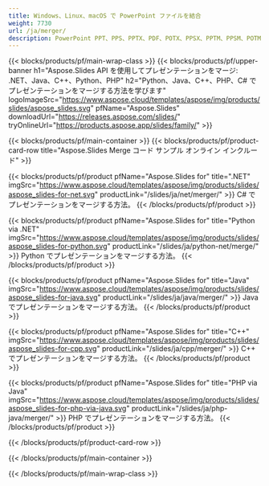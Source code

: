 ```yaml
---
title: Windows、Linux、macOS で PowerPoint ファイルを結合
weight: 7730
url: /ja/merger/
description: PowerPoint PPT、PPS、PPTX、PDF、POTX、PPSX、PPTM、PPSM、POTM、ODP & OTP を結合するための API
---
```


{{< blocks/products/pf/main-wrap-class >}}
{{< blocks/products/pf/upper-banner h1="Aspose.Slides API を使用してプレゼンテーションをマージ: .NET、Java、C++、Python、PHP" h2="Python、Java、C++、PHP、C# でプレゼンテーションをマージする方法を学びます" logoImageSrc="https://www.aspose.cloud/templates/aspose/img/products/slides/aspose_slides.svg" pfName="Aspose.Slides" downloadUrl="https://releases.aspose.com/slides/" tryOnlineUrl="https://products.aspose.app/slides/family/" >}}

{{< blocks/products/pf/main-container >}}
{{< blocks/products/pf/product-card-row title="Aspose.Slides Merge コード サンプル オンライン インクルード" >}}

{{< blocks/products/pf/product pfName="Aspose.Slides for" title=".NET" imgSrc="https://www.aspose.cloud/templates/aspose/img/products/slides/aspose_slides-for-net.svg" productLink="/slides/ja/net/merger/" >}}
C# でプレゼンテーションをマージする方法。
{{< /blocks/products/pf/product >}}

{{< blocks/products/pf/product pfName="Aspose.Slides for" title="Python via .NET" imgSrc="https://www.aspose.cloud/templates/aspose/img/products/slides/aspose_slides-for-python.svg" productLink="/slides/ja/python-net/merge/" >}}
Python でプレゼンテーションをマージする方法。
{{< /blocks/products/pf/product >}}

{{< blocks/products/pf/product pfName="Aspose.Slides for" title="Java" imgSrc="https://www.aspose.cloud/templates/aspose/img/products/slides/aspose_slides-for-java.svg" productLink="/slides/ja/java/merger/" >}}
Java でプレゼンテーションをマージする方法。
{{< /blocks/products/pf/product >}}

{{< blocks/products/pf/product pfName="Aspose.Slides for" title="C++" imgSrc="https://www.aspose.cloud/templates/aspose/img/products/slides/aspose_slides-for-cpp.svg" productLink="/slides/ja/cpp/merger/" >}}
C++ でプレゼンテーションをマージする方法。
{{< /blocks/products/pf/product >}}

{{< blocks/products/pf/product pfName="Aspose.Slides for" title="PHP via Java" imgSrc="https://www.aspose.cloud/templates/aspose/img/products/slides/aspose_slides-for-php-via-java.svg" productLink="/slides/ja/php-java/merger/" >}}
PHP でプレゼンテーションをマージする方法。
{{< /blocks/products/pf/product >}}

{{< /blocks/products/pf/product-card-row >}}

{{< /blocks/products/pf/main-container >}}

{{< /blocks/products/pf/main-wrap-class >}}
